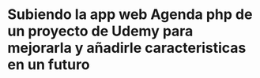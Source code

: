 # Subiendo la app web Agenda php de un proyecto de Udemy para mejorarla y añadirle caracteristicas en un futuro
